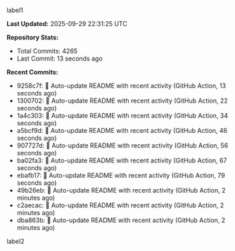 
label1 
<!-- ACTIVITY_START -->
**Last Updated:** 2025-09-29 22:31:25 UTC

**Repository Stats:**
- Total Commits: 4265
- Last Commit: 13 seconds ago

**Recent Commits:**
- 9258c7f: 🤖 Auto-update README with recent activity (GitHub Action, 13 seconds ago)
- 1300702: 🤖 Auto-update README with recent activity (GitHub Action, 22 seconds ago)
- 1a4c303: 🤖 Auto-update README with recent activity (GitHub Action, 34 seconds ago)
- a5bcf9d: 🤖 Auto-update README with recent activity (GitHub Action, 46 seconds ago)
- 907727d: 🤖 Auto-update README with recent activity (GitHub Action, 56 seconds ago)
- ba02fa3: 🤖 Auto-update README with recent activity (GitHub Action, 67 seconds ago)
- ebafb17: 🤖 Auto-update README with recent activity (GitHub Action, 79 seconds ago)
- 49b26eb: 🤖 Auto-update README with recent activity (GitHub Action, 2 minutes ago)
- c2aecac: 🤖 Auto-update README with recent activity (GitHub Action, 2 minutes ago)
- dba863b: 🤖 Auto-update README with recent activity (GitHub Action, 2 minutes ago)
<!-- ACTIVITY_END -->

label2
